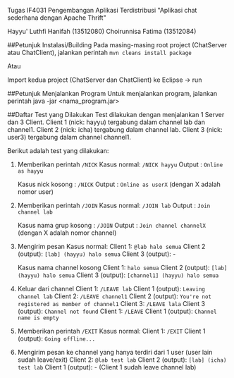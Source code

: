 Tugas IF4031 Pengembangan Aplikasi Terdistribusi
"Aplikasi chat sederhana dengan Apache Thrift"

Hayyu' Luthfi Hanifah (13512080)
Choirunnisa Fatima (13512084)

##Petunjuk Instalasi/Building
Pada masing-masing root project (ChatServer atau ChatClient), jalankan perintah `mvn cleans install package` 

Atau

Import kedua project (ChatServer dan ChatClient) ke Eclipse -> run

##Petunjuk Menjalankan Program
Untuk menjalankan program, jalankan perintah java -jar <nama_program.jar>

##Daftar Test yang Dilakukan
Test dilakukan dengan menjalankan 1 Server dan 3 Client. Client 1 (nick: hayyu) tergabung dalam channel lab dan channel1. Client 2 (nick: icha) tergabung dalam channel lab. Client 3 (nick: user3) tergabung dalam channel channel1. 

Berikut adalah test yang dilakukan:
1. Memberikan perintah `/NICK`
	Kasus normal: `/NICK hayyu`
	Output		: `Online as hayyu`

	Kasus nick kosong	: `/NICK`
	Output				: `Online as userX` (dengan X adalah nomor user)

2. Memberikan perintah `/JOIN`
	Kasus normal: `/JOIN lab`
	Output		: `Join channel lab`

	Kasus nama grup kosong  : `/JOIN`
	Output					: `Join channel channelX` (dengan X adalah nomor channel)

3. Mengirim pesan
	Kasus normal:
		Client 1: `@lab halo semua`
		Client 2 (output): `[lab] (hayyu) halo semua`
		Client 3 (output): - 

	Kasus nama channel kosong
		Client 1: `halo semua`
		Client 2 (output): `[lab] (hayyu) halo semua`
		Client 3 (output): `[channel1] (hayyu) halo semua`

4. Keluar dari channel
		Client 1: `/LEAVE lab`
		Client 1 (output): `Leaving channel lab`
		Client 2: `/LEAVE channel1`
		Client 2 (output): `You're not registered as member of channel1`
		Client 3: `/LEAVE lala`
		Client 3 (output): `Channel not found`
		Client 1: `/LEAVE`
		Client 1 (output): `Channel name is empty`

6. Memberikan perintah `/EXIT`
	Kasus normal:
		Client 1: `/EXIT`
		Client 1 (output): `Going offline...`

7. Mengirim pesan ke channel yang hanya terdiri dari 1 user (user lain sudah leave/exit)
	Client 2: `@lab test lab`
	Client 2 (output): `[lab] (icha) test lab`
	Client 1 (output): - (Client 1 sudah leave channel lab)


